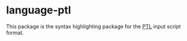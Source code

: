 # language-ptl

This package is the syntax highlighting package for the [PTL](https://github.com/wvannoordt/PTL) input script format.